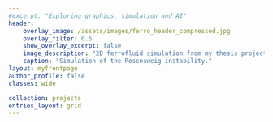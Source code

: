 ```yaml
---
#excerpt: "Exploring graphics, simulation and AI"
header:
    overlay_image: /assets/images/ferro_header_compressed.jpg
    overlay_filter: 0.5
    show_overlay_excerpt: false
    image_description: "2D ferrofluid simulation from my thesis project."
    caption: "Simulation of the Rosensweig instability."
layout: myfrontpage
author_profile: false
classes: wide

collection: projects
entries_layout: grid
---
```

